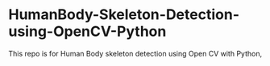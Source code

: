 # HumanBody-Skeleton-Detection-using-OpenCV-Python
This repo is for Human Body skeleton detection using Open CV with Python, 
